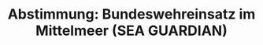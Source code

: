 ---
abstimmung:
  abstimmung: 6
  bundestagssitzung: 89
  datum: 21. März 2019
  legislaturperiode: 19
categories:
- Todo
data:
- title: Abstimmungsergebnis 20190321_3-data.pdf
  url: /res/2021-btw/abstimmungsergebnisse/20190321_3-data.pdf
- title: Abstimmungsergebnis 20190321_3_xls-data.xls
  url: /res/2021-btw/abstimmungsergebnisse/20190321_3_xls-data.xls
- title: Abstimmungsergebnis 20190321_3_xls-datacsv
  url: /res/2021-btw/abstimmungsergebnisse/csv/20190321_3_xls-datacsv
documents:
- local: /res/2021-btw/drucksachen/07727.pdf
  title: Drucksache 19/07727
  url: https://dip21.bundestag.de/dip21/btd/19/077/1907727.pdf
- local: /res/2021-btw/drucksachen/08426.pdf
  title: Drucksache 19/08426
  url: https://dip21.bundestag.de/dip21/btd/19/084/1908426.pdf
ergebnis:
  AfD:
    enthaltung: 0
    gesamt: 91
    ja: 0
    nein: 86
    nichtabgegeben: 5
    ungueltig: 0
  Bündnis 90/Die Grünen:
    enthaltung: 0
    gesamt: 67
    ja: 0
    nein: 62
    nichtabgegeben: 5
    ungueltig: 0
  Die Linke:
    enthaltung: 0
    gesamt: 69
    ja: 0
    nein: 66
    nichtabgegeben: 3
    ungueltig: 0
  FDP:
    enthaltung: 0
    gesamt: 80
    ja: 73
    nein: 0
    nichtabgegeben: 7
    ungueltig: 0
  cdu/csu:
    enthaltung: 0
    gesamt: 246
    ja: 230
    nein: 0
    nichtabgegeben: 16
    ungueltig: 0
  file: 20190321_3_xls-data.xls
  fraktionslos:
    enthaltung: 0
    gesamt: 4
    ja: 1
    nein: 1
    nichtabgegeben: 2
    ungueltig: 0
  spd:
    enthaltung: 1
    gesamt: 152
    ja: 142
    nein: 3
    nichtabgegeben: 6
    ungueltig: 0
layout: abstimmung
links:
- title: Link zu bundestag.de
  url: https://www.bundestag.de/parlament/plenum/abstimmung/abstimmung?id=594
preview: 'Deutscher Bundestag


  89. Sitzung des Deutschen Bundestages

  am Donnerstag, 21. März 2019


  Endgültiges Ergebnis der Namentlichen Abstimmung Nr. 6


  Beschlussempfehlung des Auswärtigen Ausschusses (3. Ausschuss) zu dem Antrag der

  Bundesregierung

  Fortsetzung der Beteiligung bewaffneter deutscher Streitkräfte an der NATO-geführten

  Maritimen Sicherheitsoperation SEA GUARDIAN im Mittelmeer

  - Drucksachen 19/7727 und 19/8426 -'
tags:
- Todo
title: 'Abstimmung: Bundeswehreinsatz im Mittelmeer (SEA GUARDIAN)'
---